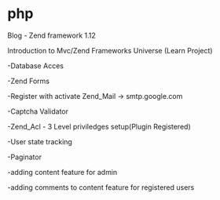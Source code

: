 # php
Blog - Zend framework 1.12 

Introduction to Mvc/Zend Frameworks Universe
(Learn Project)

-Database Acces

-Zend Forms

-Register with activate Zend_Mail -> smtp.google.com

-Captcha Validator

-Zend_Acl - 3 Level priviledges setup(Plugin Registered)

-User state tracking

-Paginator

-adding content feature for admin

-adding comments to content feature for registered users

